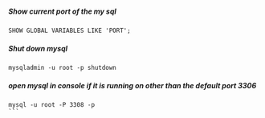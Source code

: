 ##### Show current port of the my sql

```
SHOW GLOBAL VARIABLES LIKE 'PORT';
```


##### Shut down mysql 

```
mysqladmin -u root -p shutdown
```


##### open mysql in console if it is running on other than the default port 3306

````
mysql -u root -P 3308 -p
```